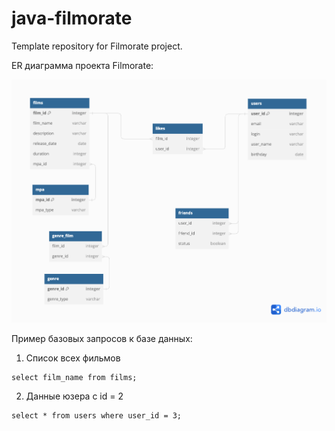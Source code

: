# java-filmorate
Template repository for Filmorate project.

ER диаграмма проекта  Filmorate:

![picture](/src/main/resources/filmorate.png)

Пример базовых запросов к базе данных:
1. Список всех фильмов
```
select film_name from films;
```
2. Данные юзера с id = 2
```
select * from users where user_id = 3;
```